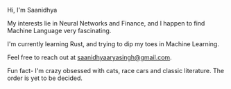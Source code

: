 Hi, I'm Saanidhya

My interests lie in Neural Networks and Finance, and I happen to find Machine Language very fascinating.

I'm currently learning Rust, and trying to dip my toes in Machine Learning.

Feel free to reach out at saanidhyaaryasingh@gmail.com.

Fun fact- I'm crazy obsessed with cats, race cars and classic literature. The order is yet to be decided.



<!---
s44nidhya/s44nidhya is a ✨ special ✨ repository because its `README.md` (this file) appears on your GitHub profile.
You can click the Preview link to take a look at your changes.
--->
